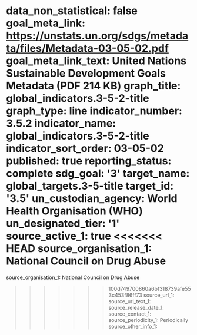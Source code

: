 data_non_statistical: false
goal_meta_link: https://unstats.un.org/sdgs/metadata/files/Metadata-03-05-02.pdf
goal_meta_link_text: United Nations Sustainable Development Goals Metadata (PDF 214
  KB)
graph_title: global_indicators.3-5-2-title
graph_type: line
indicator_number: 3.5.2
indicator_name: global_indicators.3-5-2-title
indicator_sort_order: 03-05-02
published: true
reporting_status: complete
sdg_goal: '3'
target_name: global_targets.3-5-title
target_id: '3.5'
un_custodian_agency: World Health Organisation (WHO)
un_designated_tier: '1'
source_active_1: true
<<<<<<< HEAD
source_organisation_1: National Council on Drug Abuse 
=======
source_organisation_1: National Council on Drug Abuse
>>>>>>> 100d749700860a6bf318739afe553c453f86ff73
source_url_1: 
source_url_text_1: 
source_release_date_1: 
source_contact_1: 
source_periodicity_1: Periodically
source_other_info_1: 